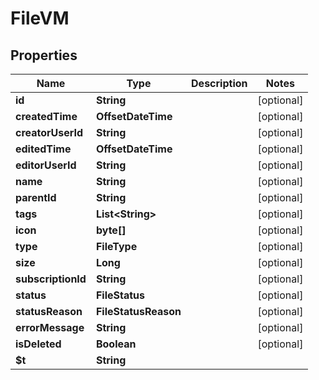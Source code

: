 

# FileVM


## Properties

| Name | Type | Description | Notes |
|------------ | ------------- | ------------- | -------------|
|**id** | **String** |  |  [optional] |
|**createdTime** | **OffsetDateTime** |  |  [optional] |
|**creatorUserId** | **String** |  |  [optional] |
|**editedTime** | **OffsetDateTime** |  |  [optional] |
|**editorUserId** | **String** |  |  [optional] |
|**name** | **String** |  |  [optional] |
|**parentId** | **String** |  |  [optional] |
|**tags** | **List&lt;String&gt;** |  |  [optional] |
|**icon** | **byte[]** |  |  [optional] |
|**type** | **FileType** |  |  [optional] |
|**size** | **Long** |  |  [optional] |
|**subscriptionId** | **String** |  |  [optional] |
|**status** | **FileStatus** |  |  [optional] |
|**statusReason** | **FileStatusReason** |  |  [optional] |
|**errorMessage** | **String** |  |  [optional] |
|**isDeleted** | **Boolean** |  |  [optional] |
|**$t** | **String** |  |  |



